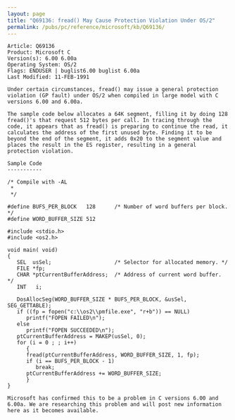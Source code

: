 ```yaml
---
layout: page
title: "Q69136: fread() May Cause Protection Violation Under OS/2"
permalink: /pubs/pc/reference/microsoft/kb/Q69136/
---
```


	Article: Q69136
	Product: Microsoft C
	Version(s): 6.00 6.00a
	Operating System: OS/2
	Flags: ENDUSER | buglist6.00 buglist 6.00a
	Last Modified: 11-FEB-1991
	
	Under certain circumstances, fread() may issue a general protection
	violation (GP fault) under OS/2 when compiled in large model with C
	versions 6.00 and 6.00a.
	
	The sample code below allocates a 64K segment, filling it by doing 128
	fread()'s that request 512 bytes per call. In tracing through the
	code, it appears that as fread() is preparing to continue the read, it
	calculates the address of the first unused byte. Finding it to be
	beyond the end of the segment, it adds 0x20 to the segment value and
	places the result in the ES register, resulting in a general
	protection violation.
	
	Sample Code
	-----------
	
	/* Compile with -AL
	 *
	 */
	
	#define BUFS_PER_BLOCK   128      /* Number of word buffers per block. */
	#define WORD_BUFFER_SIZE 512
	
	#include <stdio.h>
	#include <os2.h>
	
	void main( void)
	{
	   SEL  usSel;                    /* Selector for allocated memory. */
	   FILE *fp;
	   CHAR *ptCurrentBufferAddress;  /* Address of current word buffer. */
	   INT   i;
	
	   DosAllocSeg(WORD_BUFFER_SIZE * BUFS_PER_BLOCK, &usSel, SEG_GETTABLE);
	   if ((fp = fopen("c:\\os2\\pmfile.exe", "r+b")) == NULL)
	      printf("FOPEN FAILED\n");
	   else
	      printf("FOPEN SUCCEEDED\n");
	   ptCurrentBufferAddress = MAKEP(usSel, 0);
	   for (i = 0 ; ; i++)
	      {
	      fread(ptCurrentBufferAddress, WORD_BUFFER_SIZE, 1, fp);
	      if (i == BUFS_PER_BLOCK - 1)
	         break;
	      ptCurrentBufferAddress += WORD_BUFFER_SIZE;
	      }
	}
	
	Microsoft has confirmed this to be a problem in C versions 6.00 and
	6.00a. We are researching this problem and will post new information
	here as it becomes available.
